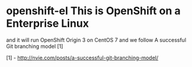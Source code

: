 # openshift-el This is OpenShift on a Enterprise Linux

and it will run OpenShift Origin 3 on CentOS 7
and we follow A successful Git branching model [1]


[1] - http://nvie.com/posts/a-successful-git-branching-model/
